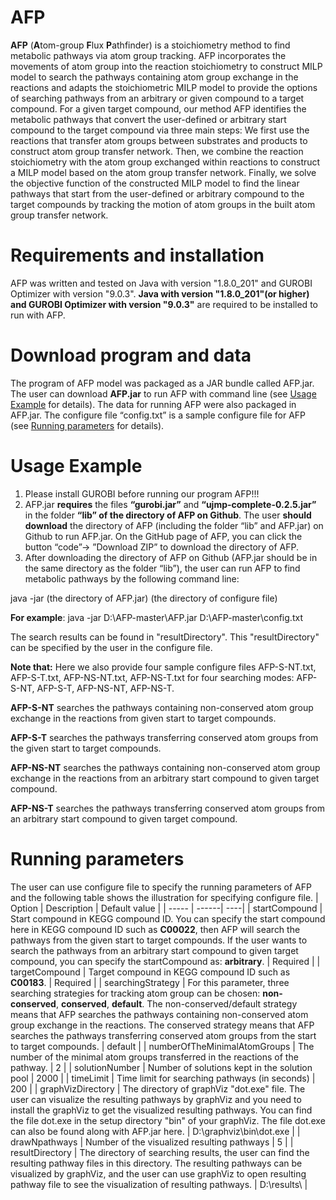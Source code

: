 # AFP
**AFP** (**A**tom-group **F**lux **P**athfinder) is a stoichiometry method to find metabolic pathways via atom group tracking. AFP incorporates the movements of atom group into the reaction stoichiometry to construct MILP model to search the pathways containing atom group exchange in the reactions and adapts the stoichiometric MILP model to provide the options of searching pathways from an arbitrary or given compound to a target compound. For a given target compound, our method AFP identifies the metabolic pathways that convert the user-defined or arbitrary start compound to the target compound via three main steps: We first use the reactions that transfer atom groups between substrates and products to construct atom group transfer network. Then, we combine the reaction stoichiometry with the atom group exchanged within reactions to construct a MILP model based on the atom group transfer network. Finally, we solve the objective function of the constructed MILP model to find the linear pathways that start from the user-defined or arbitrary compound to the target compounds by tracking the motion of atom groups in the built atom group transfer network.

# Requirements and installation
AFP was written and tested on Java with version "1.8.0_201" and GUROBI Optimizer with version "9.0.3". **Java with version "1.8.0_201"(or higher) and GUROBI Optimizer with version "9.0.3"** are required to be installed to run with AFP.

# Download program and data
The program of AFP model was packaged as a JAR bundle called AFP.jar. The user can download **AFP.jar** to run AFP with command line (see <a  href="#1">Usage Example</a> for details). The data for running AFP were also packaged in AFP.jar. The configure file “config.txt” is a sample configure file for AFP (see <a  href="#2">Running parameters</a> for details).

# Usage Example
1. Please install GUROBI before running our program AFP!!!
2. AFP.jar **requires** the files **“gurobi.jar”** and **“ujmp-complete-0.2.5.jar”** in the folder **“lib” of the directory of AFP on Github**. The user **should download** the directory of AFP (including the folder “lib” and AFP.jar) on Github to run AFP.jar. On the GitHub page of AFP, you can click the button “code”-> ”Download ZIP” to download the directory of AFP.
3. After downloading the directory of AFP on Github (AFP.jar should be in the same directory as the folder “lib”), the user can run AFP to find metabolic pathways by the following command line:

java -jar (the directory of AFP.jar) (the directory of configure file)

**For example**: 
java -jar D:\\AFP-master\\AFP.jar D:\\AFP-master\\config.txt 

The search results can be found in "resultDirectory". This "resultDirectory" can be specified by the user in the configure file. 

**Note that:**
Here we also provide four sample configure files AFP-S-NT.txt, AFP-S-T.txt, AFP-NS-NT.txt, AFP-NS-T.txt for four searching modes: AFP-S-NT, AFP-S-T, AFP-NS-NT, AFP-NS-T.

**AFP-S-NT** searches the pathways containing non-conserved atom group exchange in the reactions from given start to target compounds. 

**AFP-S-T** searches the pathways transferring conserved atom groups from the given start to target compounds. 

**AFP-NS-NT** searches the pathways containing non-conserved atom group exchange in the reactions from an arbitrary start compound to given target compound.

**AFP-NS-T** searches the pathways transferring conserved atom groups from an arbitrary start compound to given target compound.


# Running parameters
<a name="2">The user can use configure file to specify the running parameters of AFP and the following table shows the illustration for specifying configure file.</a>
| Option | Description | Default value |
| -----  | ------| ----|
| startCompound | Start compound in KEGG compound ID. You can specify the start compound here in KEGG compound ID such as **C00022**, then AFP will search the pathways from the given start to target compounds. If the user wants to search the pathways from an arbitrary start compound to given target compound, you can specify the startCompound as: **arbitrary**. | Required |
| targetCompound | Target compound in KEGG compound ID such as **C00183**. | Required |
| searchingStrategy | For this parameter, three searching strategies for tracking atom group can be chosen: **non-conserved**, **conserved**, **default**. The non-conserved/default strategy means that AFP searches the pathways containing non-conserved atom group exchange in the reactions. The conserved strategy means that AFP searches the pathways transferring conserved atom groups from the start to target compounds. | default |
| numberOfTheMinimalAtomGroups | The number of the minimal atom groups transferred in the reactions of the pathway. | 2 |
| solutionNumber | Number of solutions kept in the solution pool | 2000 | 
| timeLimit | Time limit for searching pathways (in seconds) | 200 |
| graphVizDirectory | The directory of graphViz "dot.exe" file. The user can visualize the resulting pathways by graphViz and you need to install the graphViz to get the visualized resulting pathways. You can find the file dot.exe in the setup directory "bin" of your graphViz. The file dot.exe can also be found along with AFP.jar here. | D:\\graphviz\\bin\\dot.exe |
| drawNpathways | Number of the visualized resulting pathways | 5 |
| resultDirectory | The directory of searching results, the user can find the resulting pathway files in this directory. The resulting pathways can be visualized by graphViz, and the user can use graphViz to open resulting pathway file to see the visualization of resulting pathways. | D:\\results\\ |
